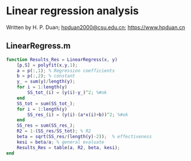 # Linear regression analysis
Written by H. P. Duan; hpduan2000@csu.edu.cn; https://www.hpduan.cn  
## LinearRegress.m
```matlab
function Results_Res = LinearRegress(x, y)
    [p,S] = polyfit(x,y,1);
    a = p(:,1); % Regression coefficients
    b = p(:,2); % constant
    y_ = sum(y)/length(y);
    for i = 1:length(y)
        SS_tot_(i) = (y(i)-y_)^2; %#ok
    end
    SS_tot = sum(SS_tot_);
    for i = 1:length(y)
        SS_res_(i) = (y(i)-(a*x(i)+b))^2; %#ok
    end
    SS_res = sum(SS_res_);
    R2 = 1-(SS_res/SS_tot); % R2
    beta = sqrt(SS_res/(length(y)-2));  % effectiveness
    kesi = beta/a; % general evaluate
    Results_Res = table(a, R2, beta, kesi);
end
```